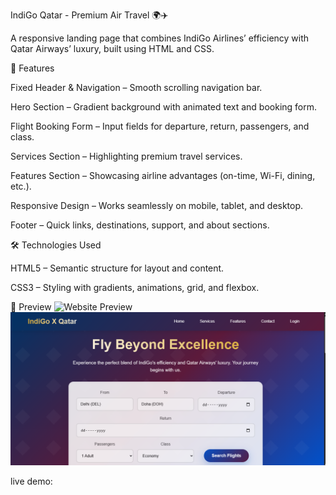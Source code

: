 IndiGo Qatar - Premium Air Travel 🌍✈️

A responsive landing page that combines IndiGo Airlines’ efficiency with Qatar Airways’ luxury, built using HTML and CSS.

🚀 Features

Fixed Header & Navigation – Smooth scrolling navigation bar.

Hero Section – Gradient background with animated text and booking form.

Flight Booking Form – Input fields for departure, return, passengers, and class.

Services Section – Highlighting premium travel services.

Features Section – Showcasing airline advantages (on-time, Wi-Fi, dining, etc.).

Responsive Design – Works seamlessly on mobile, tablet, and desktop.

Footer – Quick links, destinations, support, and about sections.


🛠️ Technologies Used

HTML5 – Semantic structure for layout and content.

CSS3 – Styling with gradients, animations, grid, and flexbox.

📸 Preview
![Website Preview](./Ticket.com/homepage-screenshort.png.png)
![alt text](homepage-screenshort.png)

live demo:
